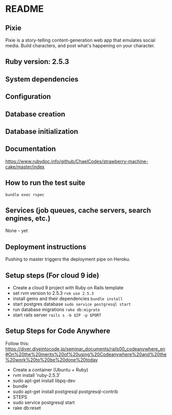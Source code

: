 # README

## Pixie
Pixie is a story-telling content-generation web app that emulates social media. Build characters, and post what's happening on your character.

## Ruby version: 2.5.3

## System dependencies

## Configuration

## Database creation

## Database initialization

## Documentation
https://www.rubydoc.info/github/ChaelCodes/strawberry-machine-cake/master/index

## How to run the test suite
`bundle exec rspec`

## Services (job queues, cache servers, search engines, etc.)
None - yet

## Deployment instructions
Pushing to master triggers the deployment pipe on Heroku.

## Setup steps (For cloud 9 ide)
  * Create a cloud 9 project with Ruby on Rails template
  * set rvm version to 2.5.3 `rvm use 2.5.3`
  * install gems and their dependencies `bundle install`
  * start postgres database `sudo service postgresql start`
  * run database migrations `rake db:migrate`
  * start rails server `rails s -b $IP -p $PORT`
  
## Setup Steps for Code Anywhere
Follow this: https://diver.diveintocode.jp/seminar_documents/rails00_codeanywhere_en#On%20the%20merits%20of%20using%20Codeanywhere%20and%20the%20work%20to%20be%20done%20today
 * Create a container (Ubuntu + Ruby)
 * rvm install 'ruby-2.5.3'
 * sudo apt-get install libpq-dev
 * bundle
 * sudo apt-get install postgresql postgresql-contrib
 * STEPS
 * sudo service postgresql start
 * rake db:reset

